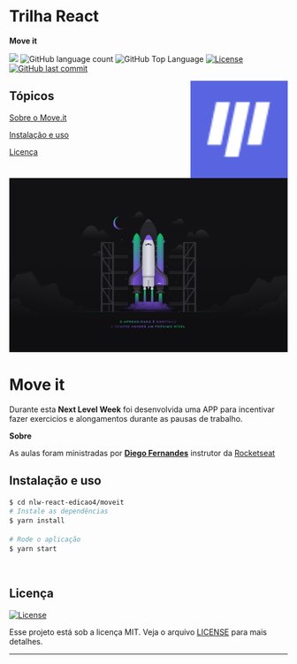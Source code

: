 # Trilha React
**Move it**

<p>
  <img src="https://img.shields.io/badge/made%20by-FELIPE%20ARAUJO-6E40C9?style=flat-square">
  <img alt="GitHub language count" src="https://img.shields.io/github/languages/count/FelipeCostaAraujo/nlw-react-edicao4?color=6E40C9&style=flat-square">
  <img alt="GitHub Top Language" src="https://img.shields.io/github/languages/top/FelipeCostaAraujo/nlw-react-edicao4?color=6E40C9&style=flat-square">
  <a href="https://opensource.org/licenses/MIT">
    <img alt="License" src="https://img.shields.io/badge/license-MIT-6E40C9?style=flat-square">
  </a>
  <a href="https://github.com/FelipeCostaAraujo/nlw-react-edicao4/commits/main">
    <img alt="GitHub last commit" src="https://img.shields.io/github/last-commit/FelipeCostaAraujo/nlw-react-edicao4?color=6E40C9&style=flat-square">
  </a>
</p>

<img align="right" src=".github/icon.png" width="35%" alt="Move.it">

## Tópicos 

[Sobre o Move.it](#move-it)

[Instalação e uso](#instalação-e-uso)

[Licença](#licença)

<br>

<div align="center">
    <img src=".github/nlw4.png" alt="Next Level Week #4">
</div>



# Move it

Durante esta **Next Level Week** foi desenvolvida uma APP para incentivar fazer exercicios e alongamentos durante as pausas de trabalho.

**Sobre**

As aulas foram ministradas por **[Diego Fernandes](https://github.com/diego3g)** instrutor da [Rocketseat](https://rocketseat.com.br/)

## Instalação e uso

```sh
$ cd nlw-react-edicao4/moveit
# Instale as dependências
$ yarn install

# Rode o aplicação
$ yarn start
```
<br>


## Licença
<a href="https://opensource.org/licenses/MIT">
    <img alt="License" src="https://img.shields.io/badge/license-MIT-6E40C9?style=flat-square">
</a>

<br>

Esse projeto está sob a licença MIT. Veja o arquivo [LICENSE](/LICENSE) para mais detalhes.

---